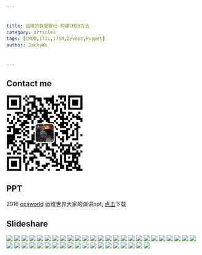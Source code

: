 ```yaml
---


title: 运维的数据银行-构建CMDB方法
category: articles
tags: [CMDB,ITIL,ITSM,Devops,Puppet]
author: JackyWu


---
```


## Contact me

![](/assets/images/weixin-pic-jackywu.jpg)

## PPT

2016 [opsworld](http://www.bagevent.com/event/221354?bag_track=bagevent) 运维世界大家的演讲ppt, [点击](/assets/images/build_cmdb/运维的数据银行.pdf)下载

## Slideshare

![](/downloads/build_cmdb/build_cmdb.001.jpeg)
![](/downloads/build_cmdb/build_cmdb.002.jpeg)
![](/downloads/build_cmdb/build_cmdb.003.jpeg)
![](/downloads/build_cmdb/build_cmdb.004.jpeg)
![](/downloads/build_cmdb/build_cmdb.005.jpeg)
![](/downloads/build_cmdb/build_cmdb.006.jpeg)
![](/downloads/build_cmdb/build_cmdb.007.jpeg)
![](/downloads/build_cmdb/build_cmdb.008.jpeg)
![](/downloads/build_cmdb/build_cmdb.009.jpeg)
![](/downloads/build_cmdb/build_cmdb.010.jpeg)
![](/downloads/build_cmdb/build_cmdb.011.jpeg)
![](/downloads/build_cmdb/build_cmdb.012.jpeg)
![](/downloads/build_cmdb/build_cmdb.013.jpeg)
![](/downloads/build_cmdb/build_cmdb.014.jpeg)
![](/downloads/build_cmdb/build_cmdb.015.jpeg)
![](/downloads/build_cmdb/build_cmdb.016.jpeg)
![](/downloads/build_cmdb/build_cmdb.017.jpeg)
![](/downloads/build_cmdb/build_cmdb.018.jpeg)
![](/downloads/build_cmdb/build_cmdb.019.jpeg)
![](/downloads/build_cmdb/build_cmdb.020.jpeg)
![](/downloads/build_cmdb/build_cmdb.021.jpeg)
![](/downloads/build_cmdb/build_cmdb.022.jpeg)
![](/downloads/build_cmdb/build_cmdb.023.jpeg)
![](/downloads/build_cmdb/build_cmdb.024.jpeg)
![](/downloads/build_cmdb/build_cmdb.025.jpeg)
![](/downloads/build_cmdb/build_cmdb.026.jpeg)
![](/downloads/build_cmdb/build_cmdb.027.jpeg)
![](/downloads/build_cmdb/build_cmdb.028.jpeg)
![](/downloads/build_cmdb/build_cmdb.029.jpeg)
![](/downloads/build_cmdb/build_cmdb.030.jpeg)
![](/downloads/build_cmdb/build_cmdb.031.jpeg)
![](/downloads/build_cmdb/build_cmdb.032.jpeg)
![](/downloads/build_cmdb/build_cmdb.033.jpeg)
![](/downloads/build_cmdb/build_cmdb.034.jpeg)
![](/downloads/build_cmdb/build_cmdb.035.jpeg)
![](/downloads/build_cmdb/build_cmdb.036.jpeg)
![](/downloads/build_cmdb/build_cmdb.037.jpeg)
![](/downloads/build_cmdb/build_cmdb.038.jpeg)
![](/downloads/build_cmdb/build_cmdb.039.jpeg)
![](/downloads/build_cmdb/build_cmdb.040.jpeg)
![](/downloads/build_cmdb/build_cmdb.041.jpeg)
![](/downloads/build_cmdb/build_cmdb.042.jpeg)
![](/downloads/build_cmdb/build_cmdb.043.jpeg)
![](/downloads/build_cmdb/build_cmdb.044.jpeg)
